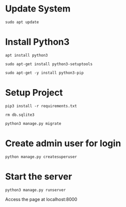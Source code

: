 # Update System

`sudo apt update`

# Install Python3

`apt install python3`

`sudo apt-get install python3-setuptools`

`sudo apt-get -y install python3-pip`

# Setup Project

`pip3 install -r requirements.txt`

`rm db.sqlite3`

`python3 manage.py migrate`

# Create admin user for login

`python manage.py createsuperuser`

# Start the server

`python3 manage.py runserver`

Access the page at localhost:8000